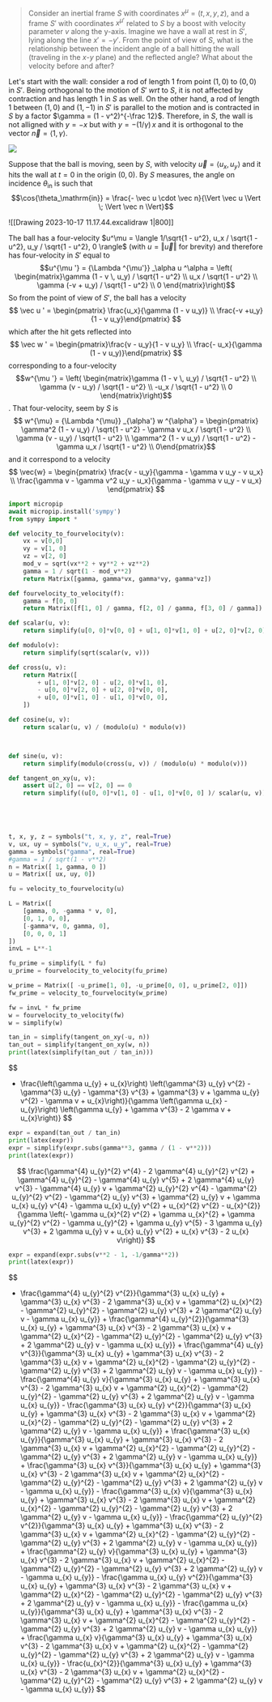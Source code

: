 > Consider an inertial frame $S$ with coordinates $x^\mu = (t, x, y, z)$, and a frame $S'$ with coordinates $x^{\mu'}$ related to $S$ by a boost with velocity parameter $v$ along the y-axis.
> Imagine we have a wall at rest in $S'$, lying along the line $x' = -y'$. From the point of view of $S$, what is the relationship between the incident angle of a ball hitting the wall (traveling in the $x$-$y$ plane) and the reflected angle? What about the velocity before and after?

Let's start with the wall: consider a rod of length $1$ from point $(1, 0)$ to $(0, 0)$ in $S'$. Being orthogonal to the motion of $S'$ _wrt_ to $S$, it is not affected by contraction and has length $1$ in $S$ as well. On the other hand, a rod of length $1$ between $(1, 0)$ and $(1, -1)$ in $S'$ is parallel to the motion and is contracted in $S$ by a factor $\gamma = (1 - v^2)^{-\frac 12}$. Therefore, in $S$, the wall is not alligned with $y = -x$ but with $y = - (1 / \gamma)\, x$ and it is orthogonal to the vector $\vec n = \langle 1, \gamma \rangle$. 

![](drawings/test.excalidraw.png)

Suppose that the ball is moving, seen by $S$, with velocity $\vec u = \langle u_x, u_y\rangle$ and it hits the wall at $t = 0$ in the origin $(0, 0)$. By $S$ measures, the angle on incidence $\theta_{\mathrm{in}}$ is such that $$\cos{\theta_\mathrm{in}} = \frac{- \vec u \cdot \vec n}{\Vert \vec u \Vert \; \Vert \vec n \Vert}$$

![[Drawing 2023-10-17 11.17.44.excalidraw 1|800]]

The ball has a four-velocity $u^\mu = \langle 1/\sqrt{1 - u^2}, u_x / \sqrt{1 - u^2}, u_y / \sqrt{1 - u^2}, 0 \rangle$ (with $u = \Vert \vec u \Vert$ for brevity) and therefore has four-velocity in $S'$ equal to $$u^{\mu '} = {\Lambda ^{\mu'}} _\alpha u ^\alpha = \left( \begin{matrix}\gamma (1 - v \, u_y) / \sqrt{1 - u^2} \\ u_x / \sqrt{1 - u^2} \\ \gamma (-v + u_y) / \sqrt{1 - u^2} \\ 0 \end{matrix}\right)$$
So from the point of view of $S'$, the ball has a velocity $$ \vec u ' = \begin{pmatrix} \frac{u_x}{\gamma (1 - v u_y)} \\ \frac{-v +u_y}{1 - v u_y}\end{pmatrix} $$ which after the hit gets reflected into $$ \vec w ' = \begin{pmatrix}\frac{v - u_y}{1 - v u_y} \\  \frac{- u_x}{\gamma (1 - v u_y)}\end{pmatrix} $$ corresponding to a four-velocity $$w^{\mu '} = \left( \begin{matrix}\gamma (1 - v \, u_y) / \sqrt{1 - u^2} \\ \gamma (v - u_y) / \sqrt{1 - u^2} \\ -u_x / \sqrt{1 - u^2} \\ 0 \end{matrix}\right)$$. That four-velocity, seem by $S$ is $$ w^{\mu} = {\Lambda ^{\mu}} _{\alpha'} w ^{\alpha'} = \begin{pmatrix} \gamma^2 (1 - v u_y) / \sqrt{1 - u^2} - \gamma v u_x / \sqrt{1 - u^2} \\ \gamma (v - u_y) / \sqrt{1 - u^2} \\ \gamma^2 (1 - v u_y) / \sqrt{1 - u^2} - \gamma u_x  / \sqrt{1 - u^2} \\ 0\end{pmatrix}$$ and it correspond to a velocity $$ \vec{w} = \begin{pmatrix} \frac{v - u_y}{\gamma - \gamma v u_y - v u_x} \\ \frac{\gamma v - \gamma v^2 u_y - u_x}{\gamma - \gamma v u_y - v u_x} \end{pmatrix} $$

```python
import micropip
await micropip.install('sympy')  
from sympy import *

def velocity_to_fourvelocity(v):
	vx = v[0,0]
	vy = v[1, 0]
	vz = v[2, 0]
	mod_v = sqrt(vx**2 + vy**2 + vz**2)
	gamma = 1 / sqrt(1 - mod_v**2)
	return Matrix([gamma, gamma*vx, gamma*vy, gamma*vz])

def fourvelocity_to_velocity(f):
	gamma = f[0, 0]
	return Matrix([f[1, 0] / gamma, f[2, 0] / gamma, f[3, 0] / gamma])

def scalar(u, v):
	return simplify(u[0, 0]*v[0, 0] + u[1, 0]*v[1, 0] + u[2, 0]*v[2, 0])

def modulo(v):
	return simplify(sqrt(scalar(v, v)))

def cross(u, v):
	return Matrix([
		+ u[1, 0]*v[2, 0] - u[2, 0]*v[1, 0],
		- u[0, 0]*v[2, 0] + u[2, 0]*v[0, 0],
		+ u[0, 0]*v[1, 0] - u[1, 0]*v[0, 0],
	])

def cosine(u, v):
	return scalar(u, v) / (modulo(u) * modulo(v))



def sine(u, v):
	return simplify(modulo(cross(u, v)) / (modulo(u) * modulo(v)))

def tangent_on_xy(u, v):
	assert u[2, 0] == v[2, 0] == 0
	return simplify((u[0, 0]*v[1, 0] - u[1, 0]*v[0, 0] )/ scalar(u, v))


	


t, x, y, z = symbols("t, x, y, z", real=True)
v, ux, uy = symbols("v, u_x, u_y", real=True)
gamma = symbols("gamma", real=True)
#gamma = 1 / sqrt(1 - v**2)
n = Matrix([ 1, gamma, 0 ])
u = Matrix([ ux, uy, 0])

fu = velocity_to_fourvelocity(u)

L = Matrix([
	[gamma, 0, -gamma * v, 0],
	[0, 1, 0, 0],
	[-gamma*v, 0, gamma, 0],
	[0, 0, 0, 1]
])
invL = L**-1

fu_prime = simplify(L * fu)
u_prime = fourvelocity_to_velocity(fu_prime)

w_prime = Matrix([ -u_prime[1, 0], -u_prime[0, 0], u_prime[2, 0]])
fw_prime = velocity_to_fourvelocity(w_prime)

fw = invL * fw_prime
w = fourvelocity_to_velocity(fw)
w = simplify(w)

tan_in = simplify(tangent_on_xy(-u, n))
tan_out = simplify(tangent_on_xy(w, n))
print(latex(simplify(tan_out / tan_in)))
```

$$
- \frac{\left(\gamma u_{y} + u_{x}\right) \left(\gamma^{3} u_{y} v^{2} - \gamma^{3} u_{y} - \gamma^{3} v^{3} + \gamma^{3} v + \gamma u_{y} v^{2} - \gamma v + u_{x}\right)}{\gamma \left(\gamma u_{x} - u_{y}\right) \left(\gamma u_{y} + \gamma v^{3} - 2 \gamma v + u_{x}\right)}
$$
```python 
expr = expand(tan_out / tan_in)
print(latex(expr))
expr = simplify(expr.subs(gamma**3, gamma / (1 - v**2)))
print(latex(expr))
```
$$
\frac{\gamma^{4} u_{y}^{2} v^{4} - 2 \gamma^{4} u_{y}^{2} v^{2} + \gamma^{4} u_{y}^{2} - \gamma^{4} u_{y} v^{5} + 2 \gamma^{4} u_{y} v^{3} - \gamma^{4} u_{y} v + \gamma^{2} u_{y}^{2} v^{4} - \gamma^{2} u_{y}^{2} v^{2} - \gamma^{2} u_{y} v^{3} + \gamma^{2} u_{y} v + \gamma u_{x} u_{y} v^{4} - \gamma u_{x} u_{y} v^{2} + u_{x}^{2} v^{2} - u_{x}^{2}}{\gamma \left(- \gamma u_{x}^{2} v^{2} + \gamma u_{x}^{2} + \gamma u_{y}^{2} v^{2} - \gamma u_{y}^{2} + \gamma u_{y} v^{5} - 3 \gamma u_{y} v^{3} + 2 \gamma u_{y} v + u_{x} u_{y} v^{2} + u_{x} v^{3} - 2 u_{x} v\right)}
$$
```python
expr = expand(expr.subs(v**2 - 1, -1/gamma**2))
print(latex(expr))
```
$$
- \frac{\gamma^{4} u_{y}^{2} v^{2}}{\gamma^{3} u_{x} u_{y} + \gamma^{3} u_{x} v^{3} - 2 \gamma^{3} u_{x} v + \gamma^{2} u_{x}^{2} - \gamma^{2} u_{y}^{2} - \gamma^{2} u_{y} v^{3} + 2 \gamma^{2} u_{y} v - \gamma u_{x} u_{y}} + \frac{\gamma^{4} u_{y}^{2}}{\gamma^{3} u_{x} u_{y} + \gamma^{3} u_{x} v^{3} - 2 \gamma^{3} u_{x} v + \gamma^{2} u_{x}^{2} - \gamma^{2} u_{y}^{2} - \gamma^{2} u_{y} v^{3} + 2 \gamma^{2} u_{y} v - \gamma u_{x} u_{y}} + \frac{\gamma^{4} u_{y} v^{3}}{\gamma^{3} u_{x} u_{y} + \gamma^{3} u_{x} v^{3} - 2 \gamma^{3} u_{x} v + \gamma^{2} u_{x}^{2} - \gamma^{2} u_{y}^{2} - \gamma^{2} u_{y} v^{3} + 2 \gamma^{2} u_{y} v - \gamma u_{x} u_{y}} - \frac{\gamma^{4} u_{y} v}{\gamma^{3} u_{x} u_{y} + \gamma^{3} u_{x} v^{3} - 2 \gamma^{3} u_{x} v + \gamma^{2} u_{x}^{2} - \gamma^{2} u_{y}^{2} - \gamma^{2} u_{y} v^{3} + 2 \gamma^{2} u_{y} v - \gamma u_{x} u_{y}} - \frac{\gamma^{3} u_{x} u_{y} v^{2}}{\gamma^{3} u_{x} u_{y} + \gamma^{3} u_{x} v^{3} - 2 \gamma^{3} u_{x} v + \gamma^{2} u_{x}^{2} - \gamma^{2} u_{y}^{2} - \gamma^{2} u_{y} v^{3} + 2 \gamma^{2} u_{y} v - \gamma u_{x} u_{y}} + \frac{\gamma^{3} u_{x} u_{y}}{\gamma^{3} u_{x} u_{y} + \gamma^{3} u_{x} v^{3} - 2 \gamma^{3} u_{x} v + \gamma^{2} u_{x}^{2} - \gamma^{2} u_{y}^{2} - \gamma^{2} u_{y} v^{3} + 2 \gamma^{2} u_{y} v - \gamma u_{x} u_{y}} + \frac{\gamma^{3} u_{x} v^{3}}{\gamma^{3} u_{x} u_{y} + \gamma^{3} u_{x} v^{3} - 2 \gamma^{3} u_{x} v + \gamma^{2} u_{x}^{2} - \gamma^{2} u_{y}^{2} - \gamma^{2} u_{y} v^{3} + 2 \gamma^{2} u_{y} v - \gamma u_{x} u_{y}} - \frac{\gamma^{3} u_{x} v}{\gamma^{3} u_{x} u_{y} + \gamma^{3} u_{x} v^{3} - 2 \gamma^{3} u_{x} v + \gamma^{2} u_{x}^{2} - \gamma^{2} u_{y}^{2} - \gamma^{2} u_{y} v^{3} + 2 \gamma^{2} u_{y} v - \gamma u_{x} u_{y}} - \frac{\gamma^{2} u_{y}^{2} v^{2}}{\gamma^{3} u_{x} u_{y} + \gamma^{3} u_{x} v^{3} - 2 \gamma^{3} u_{x} v + \gamma^{2} u_{x}^{2} - \gamma^{2} u_{y}^{2} - \gamma^{2} u_{y} v^{3} + 2 \gamma^{2} u_{y} v - \gamma u_{x} u_{y}} + \frac{\gamma^{2} u_{y} v}{\gamma^{3} u_{x} u_{y} + \gamma^{3} u_{x} v^{3} - 2 \gamma^{3} u_{x} v + \gamma^{2} u_{x}^{2} - \gamma^{2} u_{y}^{2} - \gamma^{2} u_{y} v^{3} + 2 \gamma^{2} u_{y} v - \gamma u_{x} u_{y}} - \frac{\gamma u_{x} u_{y} v^{2}}{\gamma^{3} u_{x} u_{y} + \gamma^{3} u_{x} v^{3} - 2 \gamma^{3} u_{x} v + \gamma^{2} u_{x}^{2} - \gamma^{2} u_{y}^{2} - \gamma^{2} u_{y} v^{3} + 2 \gamma^{2} u_{y} v - \gamma u_{x} u_{y}} - \frac{\gamma u_{x} u_{y}}{\gamma^{3} u_{x} u_{y} + \gamma^{3} u_{x} v^{3} - 2 \gamma^{3} u_{x} v + \gamma^{2} u_{x}^{2} - \gamma^{2} u_{y}^{2} - \gamma^{2} u_{y} v^{3} + 2 \gamma^{2} u_{y} v - \gamma u_{x} u_{y}} + \frac{\gamma u_{x} v}{\gamma^{3} u_{x} u_{y} + \gamma^{3} u_{x} v^{3} - 2 \gamma^{3} u_{x} v + \gamma^{2} u_{x}^{2} - \gamma^{2} u_{y}^{2} - \gamma^{2} u_{y} v^{3} + 2 \gamma^{2} u_{y} v - \gamma u_{x} u_{y}} - \frac{u_{x}^{2}}{\gamma^{3} u_{x} u_{y} + \gamma^{3} u_{x} v^{3} - 2 \gamma^{3} u_{x} v + \gamma^{2} u_{x}^{2} - \gamma^{2} u_{y}^{2} - \gamma^{2} u_{y} v^{3} + 2 \gamma^{2} u_{y} v - \gamma u_{x} u_{y}}
$$
